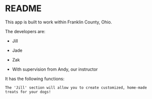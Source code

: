 # README

This app is built to work within Franklin County, Ohio. 

The developers are:

* Jill

* Jade

* Zak

* With supervision from Andy, our instructor

It has the following functions:

	The 'Jill' section will allow you to create customized, home-made treats for your dogs!
